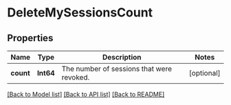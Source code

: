 # DeleteMySessionsCount

## Properties
Name | Type | Description | Notes
------------ | ------------- | ------------- | -------------
**count** | **Int64** | The number of sessions that were revoked. | [optional] 

[[Back to Model list]](../README.md#documentation-for-models) [[Back to API list]](../README.md#documentation-for-api-endpoints) [[Back to README]](../README.md)


